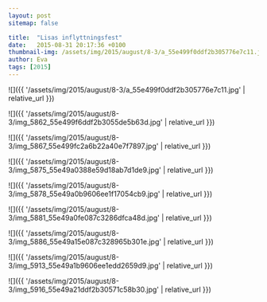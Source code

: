 ```yaml
---
layout: post
sitemap: false

title:  "Lisas inflyttningsfest"
date:   2015-08-31 20:17:36 +0100
thumbnail-img: /assets/img/2015/august/8-3/a_55e499f0ddf2b305776e7c11.jpg
author: Eva
tags: [2015]
---
```




![]({{ '/assets/img/2015/august/8-3/a_55e499f0ddf2b305776e7c11.jpg'  | relative_url }})

![]({{ '/assets/img/2015/august/8-3/img_5862_55e499f6ddf2b3055de5b63d.jpg'  | relative_url }})

![]({{ '/assets/img/2015/august/8-3/img_5867_55e499fc2a6b22a40e7f7897.jpg'  | relative_url }})

![]({{ '/assets/img/2015/august/8-3/img_5875_55e49a0388e59d18ab7d1de9.jpg'  | relative_url }})

![]({{ '/assets/img/2015/august/8-3/img_5878_55e49a0b9606ee1f17054cb9.jpg'  | relative_url }})

![]({{ '/assets/img/2015/august/8-3/img_5881_55e49a0fe087c3286dfca48d.jpg'  | relative_url }})

![]({{ '/assets/img/2015/august/8-3/img_5886_55e49a15e087c328965b301e.jpg'  | relative_url }})

![]({{ '/assets/img/2015/august/8-3/img_5913_55e49a1b9606ee1edd2659d9.jpg'  | relative_url }})

![]({{ '/assets/img/2015/august/8-3/img_5916_55e49a21ddf2b30571c58b30.jpg'  | relative_url }})

